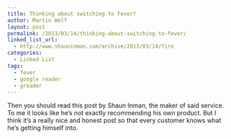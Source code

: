 ```yaml
---
title: Thinking about switching to Fever?
author: Martin Wolf
layout: post
permalink: /2013/03/14/thinking-about-switching-to-fever/
linked_list_url:
  - http://www.shauninman.com/archive/2013/03/14/fire
categories:
  - Linked List
tags:
  - fever
  - google reader
  - greader
---
```

Then you should read this post by Shaun Inman, the maker of said service. To me it looks like he&#8217;s not exactly recommending his own product. But I think it&#8217;s a really nice and honest post so that every customer knows what he&#8217;s getting himself into.